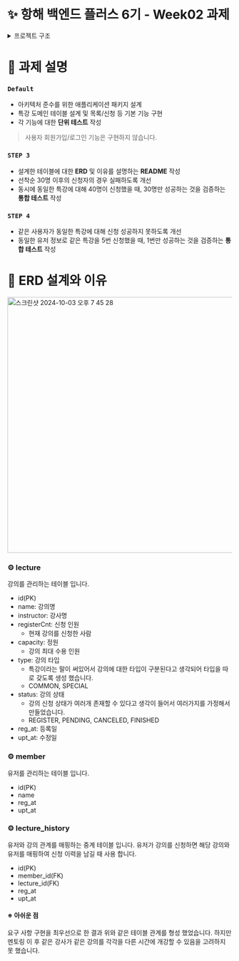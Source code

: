 # ✨ 항해 백엔드 플러스 6기 - Week02 과제

<details><summary>프로젝트 구조</summary>
<p>

```
📦src
 ┣ 📂main
 ┃ ┣ 📂generated
 ┃ ┣ 📂java
 ┃ ┃ ┗ 📂com
 ┃ ┃ ┃ ┗ 📂hhplus
 ┃ ┃ ┃ ┃ ┗ 📂week02
 ┃ ┃ ┃ ┃ ┃ ┣ 📂api
 ┃ ┃ ┃ ┃ ┃ ┃ ┗ 📂lecture
 ┃ ┃ ┃ ┃ ┃ ┃ ┃ ┣ 📂dto
 ┃ ┃ ┃ ┃ ┃ ┃ ┃ ┃ ┣ 📜AvailableLectureResponse.java
 ┃ ┃ ┃ ┃ ┃ ┃ ┃ ┃ ┣ 📜LectureHistoryResponse.java
 ┃ ┃ ┃ ┃ ┃ ┃ ┃ ┃ ┗ 📜RegisterLectureRequest.java
 ┃ ┃ ┃ ┃ ┃ ┃ ┃ ┗ 📜LectureController.java
 ┃ ┃ ┃ ┃ ┃ ┣ 📂application
 ┃ ┃ ┃ ┃ ┃ ┃ ┣ 📜LectureFacade.java
 ┃ ┃ ┃ ┃ ┃ ┃ ┣ 📜LectureHistoryInfo.java
 ┃ ┃ ┃ ┃ ┃ ┃ ┗ 📜LectureInfo.java
 ┃ ┃ ┃ ┃ ┃ ┣ 📂domain
 ┃ ┃ ┃ ┃ ┃ ┃ ┣ 📂common
 ┃ ┃ ┃ ┃ ┃ ┃ ┃ ┣ 📂entity
 ┃ ┃ ┃ ┃ ┃ ┃ ┃ ┃ ┗ 📜Timestamp.java
 ┃ ┃ ┃ ┃ ┃ ┃ ┃ ┗ 📂exception
 ┃ ┃ ┃ ┃ ┃ ┃ ┃ ┃ ┗ 📜GlobalException.java
 ┃ ┃ ┃ ┃ ┃ ┃ ┣ 📂lecture
 ┃ ┃ ┃ ┃ ┃ ┃ ┃ ┣ 📜Lecture.java
 ┃ ┃ ┃ ┃ ┃ ┃ ┃ ┣ 📜LectureException.java
 ┃ ┃ ┃ ┃ ┃ ┃ ┃ ┣ 📜LectureHistory.java
 ┃ ┃ ┃ ┃ ┃ ┃ ┃ ┣ 📜LectureService.java
 ┃ ┃ ┃ ┃ ┃ ┃ ┃ ┗ 📜LectureValidator.java
 ┃ ┃ ┃ ┃ ┃ ┃ ┗ 📂member
 ┃ ┃ ┃ ┃ ┃ ┃ ┃ ┣ 📜Member.java
 ┃ ┃ ┃ ┃ ┃ ┃ ┃ ┣ 📜MemberException.java
 ┃ ┃ ┃ ┃ ┃ ┃ ┃ ┣ 📜MemberService.java
 ┃ ┃ ┃ ┃ ┃ ┃ ┃ ┗ 📜MemberValidator.java
 ┃ ┃ ┃ ┃ ┃ ┣ 📂infra
 ┃ ┃ ┃ ┃ ┃ ┃ ┣ 📂lecture
 ┃ ┃ ┃ ┃ ┃ ┃ ┃ ┣ 📜LectureHistoryRepository.java
 ┃ ┃ ┃ ┃ ┃ ┃ ┃ ┗ 📜LectureRepository.java
 ┃ ┃ ┃ ┃ ┃ ┃ ┗ 📂member
 ┃ ┃ ┃ ┃ ┃ ┃ ┃ ┗ 📜MemberRepository.java
 ┃ ┃ ┃ ┃ ┃ ┗ 📜Week02Application.java
 ┃ ┗ 📂resources
 ┃ ┃ ┣ 📂static
 ┃ ┃ ┣ 📂templates
 ┃ ┃ ┗ 📜application.yml
 ┣ 📂test
 ┃ ┣ 📂java
 ┃ ┃ ┗ 📂com
 ┃ ┃ ┃ ┗ 📂hhplus
 ┃ ┃ ┃ ┃ ┗ 📂week02
 ┃ ┃ ┃ ┃ ┃ ┣ 📂domain
 ┃ ┃ ┃ ┃ ┃ ┃ ┣ 📂lecture
 ┃ ┃ ┃ ┃ ┃ ┃ ┃ ┣ 📜LectureServiceIntegrationTest.java
 ┃ ┃ ┃ ┃ ┃ ┃ ┃ ┣ 📜LectureServiceUnitTest.java
 ┃ ┃ ┃ ┃ ┃ ┃ ┃ ┣ 📜LectureValidatorIntegrationTest.java
 ┃ ┃ ┃ ┃ ┃ ┃ ┃ ┗ 📜LectureValidatorUnitTest.java
 ┃ ┃ ┃ ┃ ┃ ┃ ┗ 📂member
 ┃ ┃ ┃ ┃ ┃ ┃ ┃ ┣ 📜MemberValidatorIntegrationTest.java
 ┃ ┃ ┃ ┃ ┃ ┃ ┃ ┗ 📜MemberValidatorUnitTest.java
 ┃ ┃ ┃ ┃ ┃ ┗ 📜Week02ApplicationTests.java
 ┃ ┗ 📂resources
 ┗ 📜.DS_Store
```

</p>
</details> 

# 📌 과제 설명

### **`Default`**

- 아키텍처 준수를 위한 애플리케이션 패키지 설계
- 특강 도메인 테이블 설계 및 목록/신청 등 기본 기능 구현
- 각 기능에 대한 **단위 테스트** 작성

> 사용자 회원가입/로그인 기능은 구현하지 않습니다.

### **`STEP 3`**

- 설계한 테이블에 대한 **ERD** 및 이유를 설명하는 **README** 작성
- 선착순 30명 이후의 신청자의 경우 실패하도록 개선
- 동시에 동일한 특강에 대해 40명이 신청했을 때, 30명만 성공하는 것을 검증하는 **통합 테스트** 작성

### **`STEP 4`**

- 같은 사용자가 동일한 특강에 대해 신청 성공하지 못하도록 개선
- 동일한 유저 정보로 같은 특강을 5번 신청했을 때, 1번만 성공하는 것을 검증하는 **통합 테스트** 작성

# 📌 ERD 설계와 이유

<img width="574" alt="스크린샷 2024-10-03 오후 7 45 28" src="https://github.com/user-attachments/assets/b27c358b-3c09-4760-b59b-986a3828d966">

### ⚙️ lecture
강의를 관리하는 테이블 입니다.

- id(PK)
- name: 강의명
- instructor: 강사명
- registerCnt: 신청 인원
    - 현재 강의를 신청한 사람
- capacity: 정원
    - 강의 최대 수용 인원
- type: 강의 타입
    - 특강이라는 말이 써있어서 강의에 대한 타입이 구분된다고 생각되어 타입을 따로 갖도록 생성 했습니다.
    - COMMON, SPECIAL
- status: 강의 상태
    - 강의 신청 상태가 여러개 존재할 수 있다고 생각이 들어서 여러가지를 가정해서 만들었습니다.
    - REGISTER, PENDING, CANCELED, FINISHED
- reg_at: 등록일
- upt_at: 수정일

### ⚙️ member
유저를 관리하는 테이블 입니다.

- id(PK)
- name
- reg_at
- upt_at

### ⚙️ lecture_history
유저와 강의 관계를 매핑하는 중계 테이블 입니다.
유저가 강의를 신청하면 해당 강의와 유저를 매핑하여 신청 이력을 남길 때 사용 합니다.

- id(PK)
- member_id(FK)
- lecture_id(FK)
- reg_at
- upt_at

#### ※ 아쉬운 점
요구 사항 구현을 최우선으로 한 결과 위와 같은 테이블 관계를 형성 했었습니다.
하지만 멘토링 이 후 같은 강사가 같은 강의를 각각을 다른 시간에 개강할 수 있음을 고려하지 못 했습니다.
